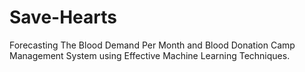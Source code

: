 # Save-Hearts

Forecasting The Blood Demand Per Month and Blood Donation Camp Management System using Effective Machine Learning Techniques.
